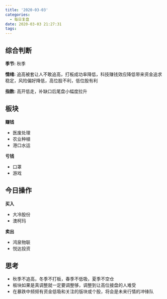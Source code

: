 ```yaml
---
title: '2020-03-03'
categories:
  - 每日复盘
date: 2020-03-03 21:27:31
tags:
---
```

## 综合判断
**季节:** 秋季

**情绪:** 追高被套让人不敢追高，打板成功率降低，科技赚钱效应降低带来资金追求稳定，风险偏好降低，高位股不利，低位股有利

**指数:** 高开低走，补缺口后尾盘小幅度拉升

## 板块
**赚钱**

- 医废处理
- 农业种植
- 港口水运

**亏钱**

- 口罩
- 游戏

## 今日操作
**买入**

- 大冷股份
- 澳柯玛

**卖出**

- 鸿泉物联
- 悦达投资

## 思考
- 秋季不追高，冬季不打板，春季不低吸，夏季不空仓
- 板块如果是真调整就一定要调整够，调整到让高位接盘的人难受
- 在暴跌中频频有资金低吸和关注的版块或个股，将会是未来行情的冲锋队